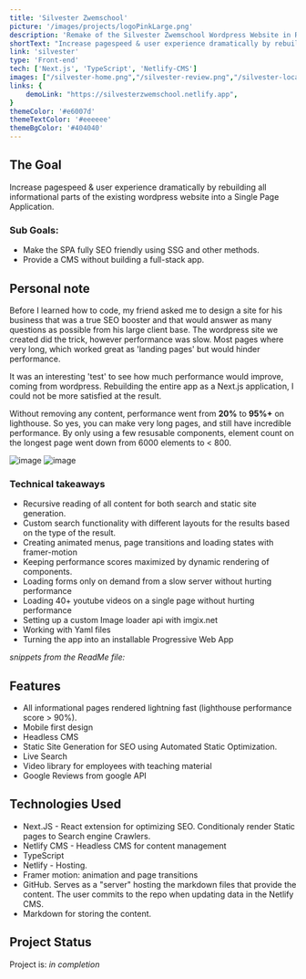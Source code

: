 ```yaml
---
title: 'Silvester Zwemschool'
picture: '/images/projects/logoPinkLarge.png'
description: 'Remake of the Silvester Zwemschool Wordpress Website in React / Next.JS with a headless CMS.'
shortText: "Increase pagespeed & user experience dramatically by rebuilding all informational parts of the existing wordpress website as a Single Page Application."
link: 'silvester'
type: 'Front-end'
tech: ['Next.js', 'TypeScript', 'Netlify-CMS']
images: ["/silvester-home.png","/silvester-review.png","/silvester-locaties.png","/silvester-faq.png","/silvester-search.png"]
links: {
    demoLink: "https://silvesterzwemschool.netlify.app",
}
themeColor: '#e6007d'
themeTextColor: '#eeeeee'
themeBgColor: '#404040'
---
```


## The Goal ##
Increase pagespeed & user experience dramatically by rebuilding all informational parts of the existing wordpress website into a Single Page Application.

### Sub Goals: ### 
- Make the SPA fully SEO friendly using SSG and other methods.
- Provide a CMS without building a full-stack app.

## Personal note ##
Before I learned how to code, my friend asked me to design a site for his business that was a true SEO booster and that would answer as many questions as possible from his large client base. 
The wordpress site we created did the trick, however performance was slow. Most pages where very long, which worked great as 'landing pages' but would hinder performance.

It was an interesting 'test' to see how much performance would improve, coming from wordpress. Rebuilding the entire app as a Next.js application, I could not be more satisfied at the result. 

Without removing any content, performance went from **20%** to **95%+** on lighthouse. So yes, you can make very long pages, and still have incredible performance. By only using a few resusable components, element count on the longest page went down from 6000 elements to < 800. 

![image](/images/projectImages/silvester/silvester-scores-before20.png)
![image](/images/projectImages/silvester/silvester-scores-after.png)

<!-- This project was my first professional experience as a developer. And oh, did i love writing code, making everything custom compared to getting headaches from wordpress plugins.
This projects truly proved to me how valuable learning to code was, even for 'small scale' projects like this one. -->

### Technical takeaways ###
- Recursive reading of all content for both search and static site generation.
- Custom search functionality with different layouts for the results based on the type of the result.
- Creating animated menus, page transitions and loading states with framer-motion
- Keeping performance scores maximized by dynamic rendering of components.
- Loading forms only on demand from a slow server without hurting performance
- Loading 40+ youtube videos on a single page without hurting performance
- Setting up a custom Image loader api with imgix.net
- Working with Yaml files
- Turning the app into an installable Progressive Web App


_snippets from the ReadMe file:_

## Features
- All informational pages rendered lightning fast (lighthouse performance score > 90%). 
- Mobile first design
- Headless CMS
- Static Site Generation for SEO using Automated Static Optimization.
- Live Search
- Video library for employees with teaching material
- Google Reviews from google API

## Technologies Used
- Next.JS - React extension for optimizing SEO. Conditionaly render Static pages to Search engine Crawlers.
- Netlify CMS - Headless CMS for content management
- TypeScript
- Netlify - Hosting.
- Framer motion: animation and page transitions
- GitHub. Serves as a "server" hosting the markdown files that provide the content. The user commits to the repo when updating data in the Netlify CMS.
- Markdown for storing the content.


## Project Status
Project is: _in completion_





